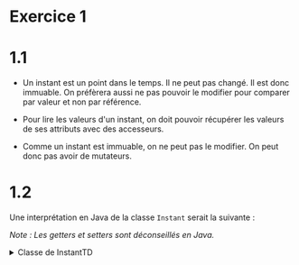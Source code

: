 # Exercice 1

# 1.1

- Un instant est un point dans le temps. Il ne peut pas changé. Il est donc immuable. On préfèrera aussi ne pas pouvoir le modifier pour comparer par valeur et non par référence.

- Pour lire les valeurs d'un instant, on doit pouvoir récupérer les valeurs de ses attributs avec des accesseurs.
   
- Comme un instant est immuable, on ne peut pas le modifier. On peut donc pas avoir de mutateurs.


# 1.2

Une interprétation en Java de la classe `Instant` serait la suivante :

*Note : Les getters et setters sont déconseillés en Java.*

<details>
<summary>Classe de InstantTD</summary>

```java
class InstantTD {

    private int heures; // 0 <= heure < 24
    private int minutes; // 0 <= minute < 60
    private int secondes; // 0 <= seconde < 60

    // Constructeur
    InstantTD(int heures, int minutes, int secondes) {

        // Assignation des valeurs
        // On utilise les setters pour vérifier les valeurs
        // (pour ne pas faire de la duplication de code)
        this.setHeures(heures);
        this.setMinutes(minutes);
        this.setSecondes(secondes);

    }

    // Getters
    public int getHeures() {
        return this.heures;
    }
    
    public int getMinutes() {
        return this.minutes;
    }
    
    public int getSecondes() {
        return this.secondes;
    }
    
    
    // Setters
    public void setHeures(int heures) {

        // Regarde si les heures sont valides
        if (0 > heures || heures >= 24) {
            throw new IllegalArgumentException("Heures invalides");
        }

        this.heures = heures;
    }
    
    public void setMinutes(int minutes) {

        // Regarde si les minutes sont valides
        if (0 > minutes || minutes >= 60) {
            throw new IllegalArgumentException("Minutes invalides");
        }

        this.minutes = minutes;
    }
    
    public void setSecondes(int secondes) {

        // Regarde si les secondes sont valides
        if (0 > secondes || secondes >= 60) {
            throw new IllegalArgumentException("Secondes invalides");
        }

        this.secondes = secondes;
    }
    
    public String stringify() {

        return String.format("%02d:%02d:%02d",
                this.heures,
                this.minutes,
                this.secondes
        );
    }

}
```

</details>
